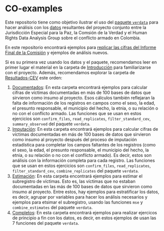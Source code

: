 # CO-examples

Este repositorio tiene como objetivo ilustrar el uso del [paquete `verdata`](https://github.com/HRDAG/verdata) para hacer análisis con los [datos](https://microdatos.dane.gov.co/index.php/catalog/795) resultantes del proyecto conjunto entre la Jurisdicción Especial para la Paz, la Comsión de la Verdad y el Human Rights Data Analysis Group sobre el conflicto armado en Colombia.

En este repositorio encontrará ejemplos para [replicar las cifras del Informe Final de la Comisión](https://github.com/HRDAG/CO-examples/tree/main/Resultados-CEV) y ejemplos de análisis nuevos.

Si es su primera vez usando los datos y el paquete, recomendamos leer en primer lugar el material en la carpeta de [Introducción](https://github.com/HRDAG/CO-examples/tree/main/Introducción) para familiarizarse con el proyecto. Además, recomendamos explorar la carpeta de [Resultados-CEV](https://github.com/HRDAG/CO-examples/tree/main/Resultados-CEV) este orden:

1. [Documentados](https://github.com/HRDAG/CO-examples/tree/main/Resultados-CEV/Documentados): En esta carpeta encontrará ejemplos para calcular cifras de víctimas documentadas en más de 100 bases de datos que sirvieron como insumo al proyecto. Esos cálculos también reflejaran la falta de información de los registros en campos como el sexo, la edad, el presunto responsable, el municipio del hecho, la etnia, o su relación o no con el conflicto armado. Las funciones que se usan en estos ejercicios son `confirm_files`, `read_replicates`, `filter_standard_cev`, `summary_observed` del paquete `verdata`. 
2. [Imputación](https://github.com/HRDAG/CO-examples/tree/main/Resultados-CEV/Imputacion): En esta carpeta encontrará ejemplos para calcular cifras de víctimas documentadas en más de 100 bases de datos que sirvieron como insumo al proyecto después del proceso de imputación estadística para completar los campos faltantes de los registros (como el sexo, la edad, el presunto responsable, el municipio del hecho, la etnia, o su relación o no con el conflicto armado). Es decir, estos son análisis con la información completa para cada registro. Las funciones que se usan en estos ejercicios son `confirm_files`, `read_replicates`, `filter_standard_cev`, `combine_replicates` del paquete `verdata`. 
3. [Estimación](https://github.com/HRDAG/CO-examples/tree/main/Resultados-CEV/Estimacion): En esta carpeta encontrará ejemplos para estimar el subregistro de víctimas. Esto es, las víctimas que no estaban documentadas en las más de 100 bases de datos que sirvieron como insumo al proyecto. Entre estos, hay ejemplos para estratificar los datos, es decir, agrupar por variables para hacer los análisis necesarios y ejemplos para etsimar el subregistro, usando las funciones `mse` y `combine_estimates` del paquete `verdata`.
4. [Completos](https://github.com/HRDAG/CO-examples/tree/main/Resultados-CEV/Completos): En esta carpeta encontrará ejemplos para realizar ejercicos de principio a fin con los datos, es decir, en estos ejemplos de usan las 7 funciones del paquete `verdata`.
